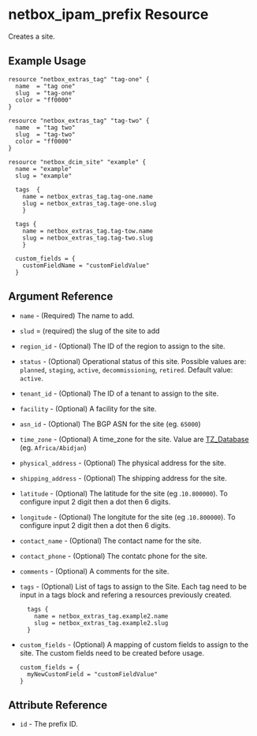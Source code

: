 # netbox_ipam_prefix Resource

Creates a site.

## Example Usage

```hcl
resource "netbox_extras_tag" "tag-one" {
  name  = "tag one"
  slug  = "tag-one"
  color = "ff0000"
}

resource "netbox_extras_tag" "tag-two" {
  name  = "tag two"
  slug  = "tag-two"
  color = "ff0000"
}

resource "netbox_dcim_site" "example" {
  name = "example"
  slug = "example"
  
  tags  {
    name = netbox_extras_tag.tag-one.name
    slug = netbox_extras_tag.tage-one.slug
    }

  tags {
    name = netbox_extras_tag.tag-tow.name
    slug = netbox_extras_tag.tag-two.slug
    }

  custom_fields = {
    customFieldName = "customFieldValue"
  }
```

## Argument Reference

* `name` - (Required) The name to add.
  
* `slud` = (required) the slug of the site to add
  
* `region_id` - (Optional) The ID of the region to assign to the site.
  
* `status` - (Optional) Operational status of this site. Possible values are: `planned`, `staging`, `active`, `decommissioning`, `retired`. Default value: `active`.
  
* `tenant_id` - (Optional) The ID of a tenant to assign to the site.
  
* `facility` - (Optional) A facility for the site.

* `asn_id` - (Optional) The BGP ASN for the site (eg. `65000`)

* `time_zone` - (Optional) A time_zone for the site. Value are [TZ_Database](https://en.wikipedia.org/wiki/List_of_tz_database_time_zones) (eg. `Africa/Abidjan`)
  
* `physical_address` - (Optional) The physical address for the site.

* `shipping_address` - (Optional) The shipping address for the site.

* `latitude` - (Optional) The latitude for the site (eg .`10.800000`). To configure input 2 digit then a dot then 6 digits.

* `longitude` - (Optional) The longitute for the site (eg .`10.800000`). To configure input 2 digit then a dot then 6 digits.

* `contact_name` - (Optional) The contact name for the site.

* `contact_phone` - (Optional) The contatc phone for the site.

* `comments` - (Optional) A comments for the site.
  
* `tags` - (Optional) List of tags to assign to the Site. Each tag need to be input in a tags block and refering a resources previously created.
  ```
    tags {
      name = netbox_extras_tag.example2.name
      slug = netbox_extras_tag.example2.slug
    }
  ```

* `custom_fields` - (Optional) A mapping of custom fields to assign to the site. The custom fields need to be created before usage.
  ```
  custom_fields = {
    myNewCustomField = "customFieldValue"
  }
  ```

## Attribute Reference

* `id` - The prefix ID.
